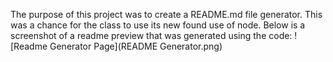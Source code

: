 The purpose of this project was to create a README.md file generator. This was a chance for the class to use its new found use of node.
Below is a screenshot of a readme preview that was generated using the code:
![Readme Generator Page](README Generator.png)